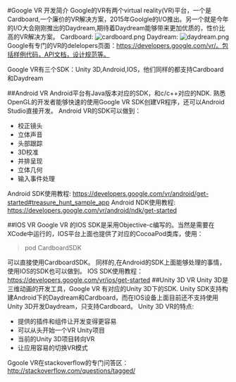#Google VR 开发简介
Google的VR有两个virtual reality(VR)平台，一个是Cardboard,一个廉价的VR解决方案，2015年Goolgle的I/O推出。另一个就是今年的I/O大会刚刚推出的Daydream,期待着Daydream能够带来更加优质的，性价比高的VR解决方案。
Cardboard:
![cardboard.png](http://upload-images.jianshu.io/upload_images/22188-12dd5a53fa20b0bd.png?imageMogr2/auto-orient/strip%7CimageView2/2/w/1240)
Daydream:
![daydream.png](http://upload-images.jianshu.io/upload_images/22188-b90819174c0f39dd.png?imageMogr2/auto-orient/strip%7CimageView2/2/w/1240)
Google有专门的VR的delelopers页面：https://developers.google.com/vr/。包括样例代码，API文档，设计规范等。

Google VR有三个SDK：Unity 3D,Android,IOS，他们同样的都支持Cardboard和Daydream

##Android VR
Android平台有Java版本对应的SDK，和c/c++对应的NDK.
熟悉OpenGL的开发者能够快速的使用Google VR SDK创建VR程序，还可以Android Studio直接开发。
Android VR的SDK可以做到：

* 校正镜头
* 立体声音
* 头部跟踪
* 3D校准
* 并排呈现
* 立体几何
* 输入事件处理

Android SDK使用教程: 
 https://developers.google.com/vr/android/get-started#treasure_hunt_sample_app
Android NDK使用教程: 
https://developers.google.com/vr/android/ndk/get-started

##IOS VR
Google VR 的IOS SDK是采用Objective-c编写的。当然是需要在XCode中运行的，IOS平台上面也提供了对应的CocoaPod类库，使用：
>pod CardboardSDK

可以直接使用CardboardSDK。
同样的,在Android的SDK上面能够处理的事情，使用IOS的SDK也可以做到。
IOS SDK使用教程：https://developers.google.com/vr/ios/get-started
##Unity 3D VR
Unity 3D是三维动画的开发工具，Google VR 有对应的Unity 3D下的SDK.
Unity SDK支持构建Android下的Daydream和Cardboard，而在IOS设备上面目前还不支持使用Unity 3D开发Daydream，只支持Cardboard。
Unity 3D VR的特点:

* 提供的插件和组件让开发变得更容易
* 可以从头开始一个VR Unity项目
* 当前的Unity 3D项目转向VR
* 让应用容易的切换VR模式

Ggoole VR在stackoverflow的专门问答区：http://stackoverflow.com/questions/tagged/

